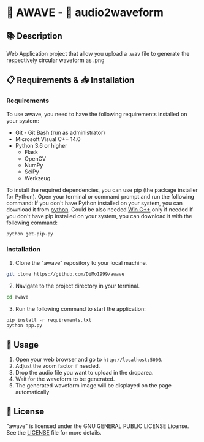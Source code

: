 # 🧿 AWAVE - 🌈 audio2waveform
## 📚 Description
Web Application project that allow you upload a .wav file to generate the respectively circular waveform as .png 
## 📋 Requirements & 📥 Installation
### Requirements
To use awave, you need to have the following requirements installed on your system:
- Git - Git Bash (run as administrator)
- Microsoft Visual C++ 14.0
- Python 3.6 or higher
    - Flask
    - OpenCV
    - NumPy
    - SciPy
    - Werkzeug

To install the required dependencies, you can use pip (the package installer for Python). 
Open your terminal or command prompt and run the following command:
If you don't have Python installed on your system, you can download it from [python](https://www.python.org/downloads/).
Could be also needed [Win C++](https://visualstudio.microsoft.com/it/visual-cpp-build-tools/) only if needed
If you don't have pip installed on your system, you can download it with the following command:
```python
python get-pip.py
```
### Installation
1. Clone the "awave" repository to your local machine.
```bash
git clone https://github.com/DiMo1999/awave
```
2. Navigate to the project directory in your terminal.
```bash
cd awave 
```
3. Run the following command to start the application:
```python
pip install -r requirements.txt
python app.py
```

## 🚀 Usage
1. Open your web browser and go to `http://localhost:5000`.
2. Adjust the zoom factor if needed.
3. Drop the audio file you want to upload in the droparea.
4. Wait for the waveform to be generated.
5. The generated waveform image will be displayed on the page automatically

## 📝 License
"awave" is licensed under the GNU GENERAL PUBLIC LICENSE License. See the [LICENSE](LICENSE) file for more details.
